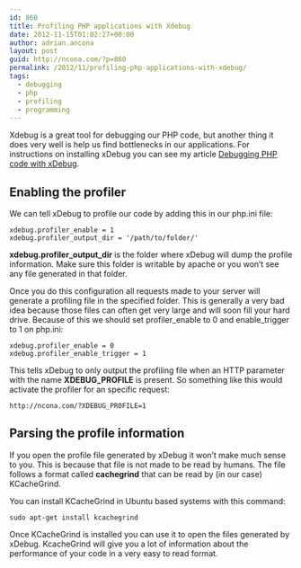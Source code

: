 ```yaml
---
id: 860
title: Profiling PHP applications with Xdebug
date: 2012-11-15T01:02:27+00:00
author: adrian.ancona
layout: post
guid: http://ncona.com/?p=860
permalink: /2012/11/profiling-php-applications-with-xdebug/
tags:
  - debugging
  - php
  - profiling
  - programming
---
```

Xdebug is a great tool for debugging our PHP code, but another thing it does very well is help us find bottlenecks in our applications. For instructions on installing xDebug you can see my article [Debugging PHP code with xDebug](http://ncona.com/2012/09/debugging-php-code-with-xdebug/).

## Enabling the profiler

We can tell xDebug to profile our code by adding this in our php.ini file:

```
xdebug.profiler_enable = 1
xdebug.profiler_output_dir = '/path/to/folder/'
```

**xdebug.profiler\_output\_dir** is the folder where xDebug will dump the profile information. Make sure this folder is writable by apache or you won&#8217;t see any file generated in that folder.

<!--more-->

Once you do this configuration all requests made to your server will generate a profiling file in the specified folder. This is generally a very bad idea because those files can often get very large and will soon fill your hard drive. Because of this we should set profiler\_enable to 0 and enable\_trigger to 1 on php.ini:

```
xdebug.profiler_enable = 0
xdebug.profiler_enable_trigger = 1
```

This tells xDebug to only output the profiling file when an HTTP parameter with the name **XDEBUG_PROFILE** is present. So something like this would activate the profiler for an specific request:

```
http://ncona.com/?XDEBUG_PROFILE=1
```

## Parsing the profile information

If you open the profile file generated by xDebug it won&#8217;t make much sense to you. This is because that file is not made to be read by humans. The file follows a format called **cachegrind** that can be read by (in our case) KCacheGrind.

You can install KCacheGrind in Ubuntu based systems with this command:

```
sudo apt-get install kcachegrind
```

Once KCacheGrind is installed you can use it to open the files generated by xDebug. KcacheGrind will give you a lot of information about the performance of your code in a very easy to read format.
